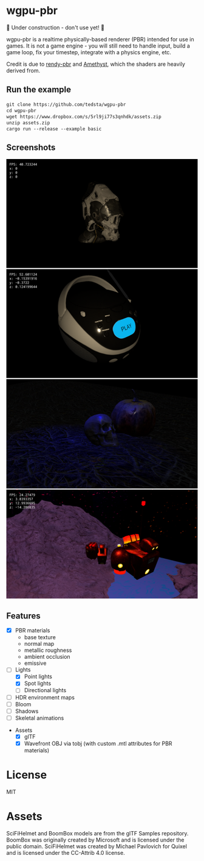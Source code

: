 # wgpu-pbr

:construction: Under construction - don't use yet! :construction:

wgpu-pbr is a realtime physically-based renderer (PBR) intended for use in games. It is not a game engine - you will still need to handle input, build a game loop, fix your timestep, integrate with a physics engine, etc.

Credit is due to [rendy-pbr](https://github.com/termhn/rendy-pbr) and [Amethyst](https://github.com/amethyst/amethyst/blob/57a8a2345848e99c96c3d6fca13d952a367c1058/amethyst_rendy/shaders/), which the shaders are heavily derived from.

## Run the example

```
git clone https://github.com/tedsta/wgpu-pbr
cd wgpu-pbr
wget https://www.dropbox.com/s/5rl9ji77s3qnhdk/assets.zip
unzip assets.zip
cargo run --release --example basic
```

## Screenshots

[![screenshot](screenshots/wgpu-pbr-scifi-helmet.png)]()
[![screenshot](screenshots/wgpu-pbr-boombox.png)]()
[![screenshot](screenshots/halloween.png)]()
[![screenshot](screenshots/drone-ingame-emiss.png)]()

## Features

- [x] PBR materials
    - base texture
    - normal map
    - metallic roughness
    - ambient occlusion
    - emissive
- [ ] Lights
    - [x] Point lights
    - [x] Spot lights
    - [ ] Directional lights
- [ ] HDR environment maps
- [ ] Bloom
- [ ] Shadows
- [ ] Skeletal animations
- Assets
    - [x] glTF
    - [x] Wavefront OBJ via tobj (with custom .mtl attributes for PBR materials)

# License

MIT

# Assets

SciFiHelmet and BoomBox models are from the glTF Samples repository. BoomBox was originally created by Microsoft and is licensed under the public domain. SciFiHelmet was created by Michael Pavlovich for Quixel and is licensed under the CC-Attrib 4.0 license.
